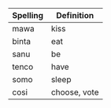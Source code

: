| Spelling | Definition |
|----------|------------|
| mawa | kiss |
| binta | eat |
| sanu | be |
| tenco | have |
| somo | sleep |
| cosi | choose, vote |
